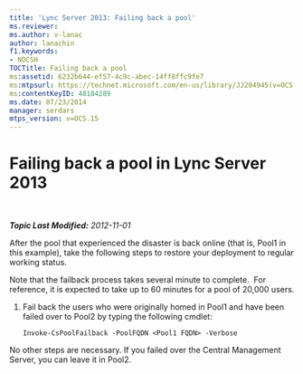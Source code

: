 ```yaml
---
title: 'Lync Server 2013: Failing back a pool'
ms.reviewer: 
ms.author: v-lanac
author: lanachin
f1.keywords:
- NOCSH
TOCTitle: Failing back a pool
ms:assetid: 6232b644-ef57-4c9c-abec-14ff8ffc9fe7
ms:mtpsurl: https://technet.microsoft.com/en-us/library/JJ204945(v=OCS.15)
ms:contentKeyID: 48184289
ms.date: 07/23/2014
manager: serdars
mtps_version: v=OCS.15
---
```


<div data-xmlns="http://www.w3.org/1999/xhtml">

<div class="topic" data-xmlns="http://www.w3.org/1999/xhtml" data-msxsl="urn:schemas-microsoft-com:xslt" data-cs="http://msdn.microsoft.com/en-us/">

<div data-asp="http://msdn2.microsoft.com/asp">

# Failing back a pool in Lync Server 2013

</div>

<div id="mainSection">

<div id="mainBody">

<span> </span>

_**Topic Last Modified:** 2012-11-01_

After the pool that experienced the disaster is back online (that is, Pool1 in this example), take the following steps to restore your deployment to regular working status.

Note that the failback process takes several minute to complete.  For reference, it is expected to take up to 60 minutes for a pool of 20,000 users.

1.  Fail back the users who were originally homed in Pool1 and have been failed over to Pool2 by typing the following cmdlet:
    
        Invoke-CsPoolFailback -PoolFQDN <Pool1 FQDN> -Verbose

No other steps are necessary. If you failed over the Central Management Server, you can leave it in Pool2.

</div>

<span> </span>

</div>

</div>

</div>

